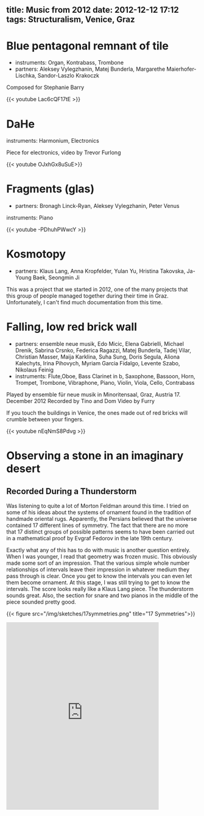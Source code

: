 title: Music from 2012
date: 2012-12-12 17:12
tags: Structuralism, Venice, Graz
---

# Blue pentagonal remnant of tile

+ instruments: Organ, Kontrabass, Trombone
+ partners: Aleksey Vylegzhanin, Matej Bunderla, Margarethe Maierhofer-Lischka, Sandor-Laszlo Krakoczk

Composed for Stephanie Barry

{{< youtube Lac6cQF17tE >}}

# DaHe 

instruments: Harmonium, Electronics

Piece for electronics, video by Trevor Furlong

{{< youtube OJxhGx8uSuE>}}



# Fragments (glas)

+ partners: Bronagh Linck-Ryan, Aleksey Vylegzhanin, Peter Venus

instruments: Piano


{{< youtube -PDhuhPWwcY >}}


# Kosmotopy

+ partners: Klaus Lang, Anna Kropfelder, Yulan Yu, Hristina Takovska, Ja-Young Baek, Seongmin Ji

This was a project that we started in 2012, one of the many projects that this group
of people managed together during their time in Graz. Unfortunately, I can't find much
documentation from this time.

# Falling, low red brick wall

+ partners: ensemble neue musik, Edo Micic, Elena Gabrielli, Michael Drenik, 
  Sabrina Crsnko, Federica Ragazzi, Matej Bunderla, Tadej Vilar, Christian Masser, 
  Maija Karklina, Suha Sung, Doris Segula, Aliona Kalechyts, Irina Pihovych, 
  Myriam Garcia Fidalgo, Levente Szabo, Nikolaus Feinig
+ instruments: Flute,Oboe, Bass Clarinet in b, Saxophone, 
  Bassoon, Horn, Trompet, Trombone, Vibraphone, Piano, 
  Violin, Viola, Cello, Contrabass 

Played by ensemble für neue musik in Minoritensaal, Graz, Austria
17. December 2012
Recorded by Tino and Dom Video by Furry

If you touch the buildings in Venice, the ones made out of red bricks will crumble between your fingers.

{{< youtube nEqNmS8Pdvg >}}

# Observing a stone in an imaginary desert

## Recorded During a Thunderstorm

Was listening to quite a lot of Morton Feldman around this time.
I tried on some of his ideas about the systems of ornament found
in the tradition of handmade oriental rugs. Apparently, the Persians
believed that the universe contained 17 different lines of symmetry.
The fact that there are no more that 17 distinct groups of possible
patterns seems to have been carried out in a mathematical proof by
Evgraf Fedorov in the late 19th century.


Exactly what any of this has to do with music is another question
entirely. When I was younger, I read that geometry was frozen music.
This obviously made some sort of an impression. That the various
simple whole number relationships of intervals leave their impression
in whatever medium they pass through is clear. Once you get to know
the intervals you can even let them become ornament. At this stage,
I was still trying to get to know the intervals. The score looks
really like a Klaus Lang piece. The thunderstorm sounds great.
Also, the section for snare and two pianos in the middle of the
piece sounded pretty good.

{{< figure src="/img/sketches/17symmetries.png" title="17 Symmetries">}}


<iframe style="border: 0; width: 400px; height: 492px;" src="https://bandcamp.com/EmbeddedPlayer/track=2445702928/size=large/bgcol=ffffff/linkcol=0687f5/tracklist=false/transparent=false/" seamless><a href="http://adammccartney.bandcamp.com/track/observing-a-stone-in-an-imaginary-desert">observing a stone in an imaginary desert by Adam McCartney</a></iframe>
